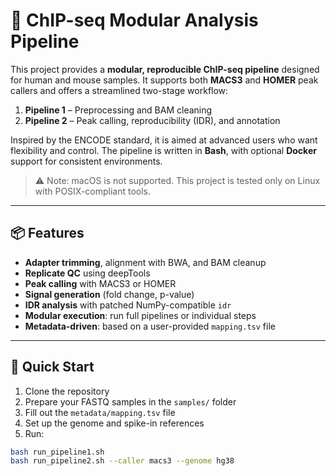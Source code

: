 # 🧬 ChIP-seq Modular Analysis Pipeline

This project provides a **modular, reproducible ChIP-seq pipeline** designed for human and mouse samples. It supports both **MACS3** and **HOMER** peak callers and offers a streamlined two-stage workflow:

1. **Pipeline 1** – Preprocessing and BAM cleaning  
2. **Pipeline 2** – Peak calling, reproducibility (IDR), and annotation

Inspired by the ENCODE standard, it is aimed at advanced users who want flexibility and control. The pipeline is written in **Bash**, with optional **Docker** support for consistent environments.

> ⚠️ Note: macOS is not supported. This project is tested only on Linux with POSIX-compliant tools.

---

## 📦 Features

- **Adapter trimming**, alignment with BWA, and BAM cleanup
- **Replicate QC** using deepTools
- **Peak calling** with MACS3 or HOMER
- **Signal generation** (fold change, p-value)
- **IDR analysis** with patched NumPy-compatible `idr`
- **Modular execution**: run full pipelines or individual steps
- **Metadata-driven**: based on a user-provided `mapping.tsv` file

---

## 🚀 Quick Start

1. Clone the repository  
2. Prepare your FASTQ samples in the `samples/` folder  
3. Fill out the `metadata/mapping.tsv` file  
4. Set up the genome and spike-in references  
5. Run:

```bash
bash run_pipeline1.sh
bash run_pipeline2.sh --caller macs3 --genome hg38

